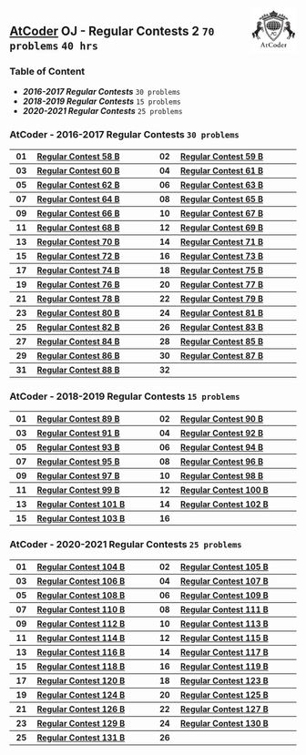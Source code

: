 <img align="right" width="80" src="/logos/atcoder.jpg">

## [AtCoder](https://atcoder.jp/) OJ - Regular Contests 2 `70 problems` `40 hrs`

### Table of Content

- ***2016-2017 Regular Contests***     `30 problems`
- ***2018-2019 Regular Contests***     `15 problems`
- ***2020-2021 Regular Contests***     `25 problems`

### AtCoder - 2016-2017 Regular Contests `30 problems`

<table>
    <tbody>
        <tr>
<th align="center" width="50px">01</th><th align="left" width="550px"><a href="https://atcoder.jp/contests/arc058/tasks/arc058_b">Regular Contest 58 B</a></th>
<th align="center" width="50px">02</th><th align="left" width="550px"><a href="https://atcoder.jp/contests/arc059/tasks/arc059_b">Regular Contest 59 B</a></th>
        </tr>
        <tr>
<th align="center" width="50px">03</th><th align="left" width="550px"><a href="https://atcoder.jp/contests/arc060/tasks/arc060_b">Regular Contest 60 B</a></th>
<th align="center" width="50px">04</th><th align="left" width="550px"><a href="https://atcoder.jp/contests/arc061/tasks/arc061_b">Regular Contest 61 B</a></th>
        </tr>
        <tr>
<th align="center" width="50px">05</th><th align="left" width="550px"><a href="https://atcoder.jp/contests/arc062/tasks/arc062_b">Regular Contest 62 B</a></th>
<th align="center" width="50px">06</th><th align="left" width="550px"><a href="https://atcoder.jp/contests/arc063/tasks/arc063_b">Regular Contest 63 B</a></th>
        </tr>
        <tr>
<th align="center" width="50px">07</th><th align="left" width="550px"><a href="https://atcoder.jp/contests/arc064/tasks/arc064_b">Regular Contest 64 B</a></th>
<th align="center" width="50px">08</th><th align="left" width="550px"><a href="https://atcoder.jp/contests/arc065/tasks/arc065_b">Regular Contest 65 B</a></th>
        </tr>
        <tr>
<th align="center" width="50px">09</th><th align="left" width="550px"><a href="https://atcoder.jp/contests/arc066/tasks/arc066_b">Regular Contest 66 B</a></th>
<th align="center" width="50px">10</th><th align="left" width="550px"><a href="https://atcoder.jp/contests/arc067/tasks/arc067_b">Regular Contest 67 B</a></th>
        </tr>
        <tr>
<th align="center" width="50px">11</th><th align="left" width="550px"><a href="https://atcoder.jp/contests/arc068/tasks/arc068_b">Regular Contest 68 B</a></th>
<th align="center" width="50px">12</th><th align="left" width="550px"><a href="https://atcoder.jp/contests/arc069/tasks/arc069_b">Regular Contest 69 B</a></th>
        </tr>
        <tr>
<th align="center" width="50px">13</th><th align="left" width="550px"><a href="https://atcoder.jp/contests/arc070/tasks/arc070_b">Regular Contest 70 B</a></th>
<th align="center" width="50px">14</th><th align="left" width="550px"><a href="https://atcoder.jp/contests/arc071/tasks/arc071_b">Regular Contest 71 B</a></th>
        </tr>
        <tr>
<th align="center" width="50px">15</th><th align="left" width="550px"><a href="https://atcoder.jp/contests/arc072/tasks/arc072_b">Regular Contest 72 B</a></th>
<th align="center" width="50px">16</th><th align="left" width="550px"><a href="https://atcoder.jp/contests/arc073/tasks/arc073_b">Regular Contest 73 B</a></th>
        </tr>
        <tr>
<th align="center" width="50px">17</th><th align="left" width="550px"><a href="https://atcoder.jp/contests/arc074/tasks/arc074_b">Regular Contest 74 B</a></th>
<th align="center" width="50px">18</th><th align="left" width="550px"><a href="https://atcoder.jp/contests/arc075/tasks/arc075_b">Regular Contest 75 B</a></th>
        </tr>
        <tr>
<th align="center" width="50px">19</th><th align="left" width="550px"><a href="https://atcoder.jp/contests/arc076/tasks/arc076_b">Regular Contest 76 B</a></th>
<th align="center" width="50px">20</th><th align="left" width="550px"><a href="https://atcoder.jp/contests/arc077/tasks/arc077_b">Regular Contest 77 B</a></th>
        </tr>
        <tr>
<th align="center" width="50px">21</th><th align="left" width="550px"><a href="https://atcoder.jp/contests/arc078/tasks/arc078_b">Regular Contest 78 B</a></th>
<th align="center" width="50px">22</th><th align="left" width="550px"><a href="https://atcoder.jp/contests/arc079/tasks/arc079_b">Regular Contest 79 B</a></th>
        </tr>
        <tr>
<th align="center" width="50px">23</th><th align="left" width="550px"><a href="https://atcoder.jp/contests/arc080/tasks/arc080_b">Regular Contest 80 B</a></th>
<th align="center" width="50px">24</th><th align="left" width="550px"><a href="https://atcoder.jp/contests/arc081/tasks/arc081_b">Regular Contest 81 B</a></th>
        </tr>
        <tr>
<th align="center" width="50px">25</th><th align="left" width="550px"><a href="https://atcoder.jp/contests/arc082/tasks/arc082_b">Regular Contest 82 B</a></th>
<th align="center" width="50px">26</th><th align="left" width="550px"><a href="https://atcoder.jp/contests/arc083/tasks/arc083_b">Regular Contest 83 B</a></th>
        </tr>
        <tr>
<th align="center" width="50px">27</th><th align="left" width="550px"><a href="https://atcoder.jp/contests/arc084/tasks/arc084_b">Regular Contest 84 B</a></th>
<th align="center" width="50px">28</th><th align="left" width="550px"><a href="https://atcoder.jp/contests/arc085/tasks/arc085_b">Regular Contest 85 B</a></th>
        </tr>
        <tr>
<th align="center" width="50px">29</th><th align="left" width="550px"><a href="https://atcoder.jp/contests/arc086/tasks/arc086_b">Regular Contest 86 B</a></th>
<th align="center" width="50px">30</th><th align="left" width="550px"><a href="https://atcoder.jp/contests/arc087/tasks/arc087_b">Regular Contest 87 B</a></th>
        </tr>
        <tr>
<th align="center" width="50px">31</th><th align="left" width="550px"><a href="https://atcoder.jp/contests/arc088/tasks/arc088_b">Regular Contest 88 B</a></th>
<th align="center" width="50px">32</th><th align="left" width="550px"><a href=""></a></th>
        </tr>
    </tbody>
</table>

### AtCoder - 2018-2019 Regular Contests `15 problems`

<table>
    <tbody>
        <tr>
<th align="center" width="50px">01</th><th align="left" width="550px"><a href="https://atcoder.jp/contests/arc089/tasks/arc089_b">Regular Contest 89 B</a></th>
<th align="center" width="50px">02</th><th align="left" width="550px"><a href="https://atcoder.jp/contests/arc090/tasks/arc090_b">Regular Contest 90 B</a></th>
        </tr>
        <tr>
<th align="center" width="50px">03</th><th align="left" width="550px"><a href="https://atcoder.jp/contests/arc091/tasks/arc091_b">Regular Contest 91 B</a></th>
<th align="center" width="50px">04</th><th align="left" width="550px"><a href="https://atcoder.jp/contests/arc092/tasks/arc092_b">Regular Contest 92 B</a></th>
        </tr>
        <tr>
<th align="center" width="50px">05</th><th align="left" width="550px"><a href="https://atcoder.jp/contests/arc093/tasks/arc093_b">Regular Contest 93 B</a></th>
<th align="center" width="50px">06</th><th align="left" width="550px"><a href="https://atcoder.jp/contests/arc094/tasks/arc094_b">Regular Contest 94 B</a></th>
        </tr>
        <tr>
<th align="center" width="50px">07</th><th align="left" width="550px"><a href="https://atcoder.jp/contests/arc095/tasks/arc095_b">Regular Contest 95 B</a></th>
<th align="center" width="50px">08</th><th align="left" width="550px"><a href="https://atcoder.jp/contests/arc096/tasks/arc096_b">Regular Contest 96 B</a></th>
        </tr>
        <tr>
<th align="center" width="50px">09</th><th align="left" width="550px"><a href="https://atcoder.jp/contests/arc097/tasks/arc097_b">Regular Contest 97 B</a></th>
<th align="center" width="50px">10</th><th align="left" width="550px"><a href="https://atcoder.jp/contests/arc098/tasks/arc098_b">Regular Contest 98 B</a></th>
        </tr>
        <tr>
<th align="center" width="50px">11</th><th align="left" width="550px"><a href="https://atcoder.jp/contests/arc099/tasks/arc099_b">Regular Contest 99 B</a></th>
<th align="center" width="50px">12</th><th align="left" width="550px"><a href="https://atcoder.jp/contests/arc100/tasks/arc100_b">Regular Contest 100 B</a></th>
        </tr>
        <tr>
<th align="center" width="50px">13</th><th align="left" width="550px"><a href="https://atcoder.jp/contests/arc101/tasks/arc101_b">Regular Contest 101 B</a></th>
<th align="center" width="50px">14</th><th align="left" width="550px"><a href="https://atcoder.jp/contests/arc102/tasks/arc102_b">Regular Contest 102 B</a></th>
        </tr>
        <tr>
<th align="center" width="50px">15</th><th align="left" width="550px"><a href="https://atcoder.jp/contests/arc103/tasks/arc103_b">Regular Contest 103 B</a></th>
<th align="center" width="50px">16</th><th align="left" width="550px"><a href=""></a></th>
        </tr>
    </tbody>
</table>

### AtCoder - 2020-2021 Regular Contests `25 problems`

<table>
    <tbody>
        <tr>
<th align="center" width="50px">01</th><th align="left" width="550px"><a href="https://atcoder.jp/contests/arc104/tasks/arc104_b">Regular Contest 104 B</a></th>
<th align="center" width="50px">02</th><th align="left" width="550px"><a href="https://atcoder.jp/contests/arc105/tasks/arc105_b">Regular Contest 105 B</a></th>
        </tr>
        <tr>
<th align="center" width="50px">03</th><th align="left" width="550px"><a href="https://atcoder.jp/contests/arc106/tasks/arc106_b">Regular Contest 106 B</a></th>
<th align="center" width="50px">04</th><th align="left" width="550px"><a href="https://atcoder.jp/contests/arc107/tasks/arc107_b">Regular Contest 107 B</a></th>
        </tr>
        <tr>
<th align="center" width="50px">05</th><th align="left" width="550px"><a href="https://atcoder.jp/contests/arc108/tasks/arc108_b">Regular Contest 108 B</a></th>
<th align="center" width="50px">06</th><th align="left" width="550px"><a href="https://atcoder.jp/contests/arc109/tasks/arc109_b">Regular Contest 109 B</a></th>
        </tr>
        <tr>
<th align="center" width="50px">07</th><th align="left" width="550px"><a href="https://atcoder.jp/contests/arc110/tasks/arc110_b">Regular Contest 110 B</a></th>
<th align="center" width="50px">08</th><th align="left" width="550px"><a href="https://atcoder.jp/contests/arc111/tasks/arc111_b">Regular Contest 111 B</a></th>
        </tr>
        <tr>
<th align="center" width="50px">09</th><th align="left" width="550px"><a href="https://atcoder.jp/contests/arc112/tasks/arc112_b">Regular Contest 112 B</a></th>
<th align="center" width="50px">10</th><th align="left" width="550px"><a href="https://atcoder.jp/contests/arc113/tasks/arc113_b">Regular Contest 113 B</a></th>
        </tr>
        <tr>
<th align="center" width="50px">11</th><th align="left" width="550px"><a href="https://atcoder.jp/contests/arc114/tasks/arc114_b">Regular Contest 114 B</a></th>
<th align="center" width="50px">12</th><th align="left" width="550px"><a href="https://atcoder.jp/contests/arc115/tasks/arc115_b">Regular Contest 115 B</a></th>
        </tr>
        <tr>
<th align="center" width="50px">13</th><th align="left" width="550px"><a href="https://atcoder.jp/contests/arc116/tasks/arc116_b">Regular Contest 116 B</a></th>
<th align="center" width="50px">14</th><th align="left" width="550px"><a href="https://atcoder.jp/contests/arc117/tasks/arc117_b">Regular Contest 117 B</a></th>
        </tr>
        <tr>
<th align="center" width="50px">15</th><th align="left" width="550px"><a href="https://atcoder.jp/contests/arc118/tasks/arc118_b">Regular Contest 118 B</a></th>
<th align="center" width="50px">16</th><th align="left" width="550px"><a href="https://atcoder.jp/contests/arc119/tasks/arc119_b">Regular Contest 119 B</a></th>
        </tr>
        <tr>
<th align="center" width="50px">17</th><th align="left" width="550px"><a href="https://atcoder.jp/contests/arc120/tasks/arc120_b">Regular Contest 120 B</a></th>
<th align="center" width="50px">18</th><th align="left" width="550px"><a href="https://atcoder.jp/contests/arc123/tasks/arc123_b">Regular Contest 123 B</a></th>
        </tr>
        <tr>
<th align="center" width="50px">19</th><th align="left" width="550px"><a href="https://atcoder.jp/contests/arc124/tasks/arc124_b">Regular Contest 124 B</a></th>
<th align="center" width="50px">20</th><th align="left" width="550px"><a href="https://atcoder.jp/contests/arc125/tasks/arc125_b">Regular Contest 125 B</a></th>
        </tr>
        <tr>
<th align="center" width="50px">21</th><th align="left" width="550px"><a href="https://atcoder.jp/contests/arc126/tasks/arc126_b">Regular Contest 126 B</a></th>
<th align="center" width="50px">22</th><th align="left" width="550px"><a href="https://atcoder.jp/contests/arc127/tasks/arc127_b">Regular Contest 127 B</a></th>
        </tr>
        <tr>
<th align="center" width="50px">23</th><th align="left" width="550px"><a href="https://atcoder.jp/contests/arc129/tasks/arc129_b">Regular Contest 129 B</a></th>
<th align="center" width="50px">24</th><th align="left" width="550px"><a href="https://atcoder.jp/contests/arc130/tasks/arc130_b">Regular Contest 130 B</a></th>
        </tr>
        <tr>
<th align="center" width="50px">25</th><th align="left" width="550px"><a href="https://atcoder.jp/contests/arc131/tasks/arc131_b">Regular Contest 131 B</a></th>
<th align="center" width="50px">26</th><th align="left" width="550px"><a href=""></a></th>
        </tr>
    </tbody>
</table>
